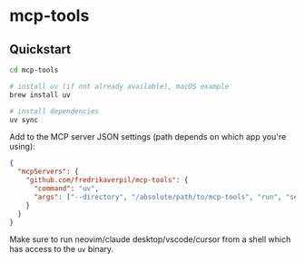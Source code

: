 # mcp-tools

## Quickstart

```sh
cd mcp-tools

# install uv (if not already available), macOS example
brew install uv

# install dependencies
uv sync
```

Add to the MCP server JSON settings (path depends on which app you're using):

```json
{
  "mcpServers": {
    "github.com/fredrikaverpil/mcp-tools": {
      "command": "uv",
      "args": ["--directory", "/absolute/path/to/mcp-tools", "run", "server.py"]
    }
  }
}
```

Make sure to run neovim/claude desktop/vscode/cursor from a shell which has
access to the `uv` binary.
